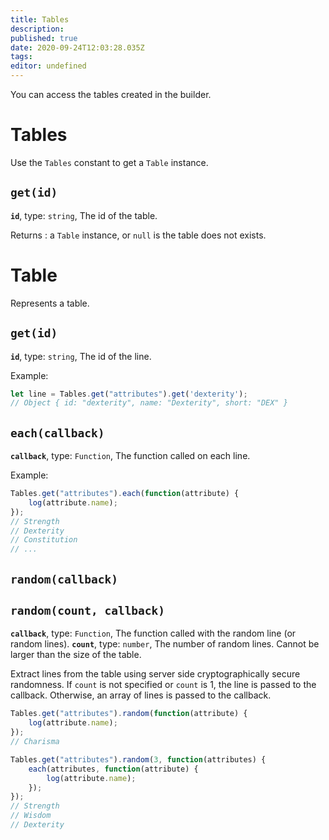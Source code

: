 ```yaml
---
title: Tables
description: 
published: true
date: 2020-09-24T12:03:28.035Z
tags: 
editor: undefined
---
```


You can access the tables created in the builder.

# Tables
Use the `Tables` constant to get a `Table` instance.

## `get(id)`
**`id`**, type: `string`, The id of the table.

Returns : a `Table` instance, or `null` is the table does not exists.

# Table
Represents a table.

## `get(id)`
**`id`**, type: `string`, The id of the line.

Example:
```javascript
let line = Tables.get("attributes").get('dexterity');
// Object { id: "dexterity", name: "Dexterity", short: "DEX" }
```

## `each(callback)`
**`callback`**, type: `Function`, The function called on each line.

Example:
```javascript
Tables.get("attributes").each(function(attribute) {
    log(attribute.name);
});
// Strength
// Dexterity
// Constitution
// ...
```

## `random(callback)`
## `random(count, callback)`
**`callback`**, type: `Function`, The function called with the random line (or random lines).
**`count`**, type: `number`, The number of random lines. Cannot be larger than the size of the table.

Extract lines from the table using server side cryptographically secure randomness. If `count` is not specified or `count` is 1, the line is passed to the callback. Otherwise, an array of lines is passed to the callback.

```javascript
Tables.get("attributes").random(function(attribute) {
    log(attribute.name);
});
// Charisma
```

```javascript
Tables.get("attributes").random(3, function(attributes) {
    each(attributes, function(attribute) {
        log(attribute.name);
    });
});
// Strength
// Wisdom
// Dexterity
```